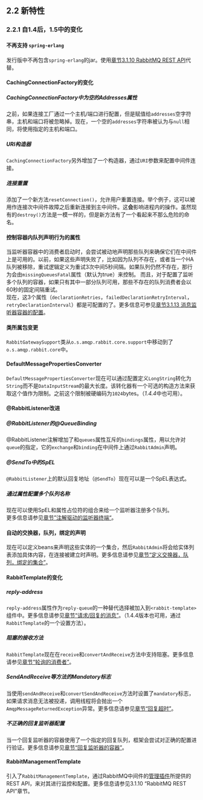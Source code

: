 ## 2.2 新特性

### 2.2.1 自1.4后，1.5中的变化

#### 不再支持 `spring-erlang`
发行版中不再包含`spring-erlang`的jar。使用[章节3.1.10 RabbitMQ REST API]()代替。

#### CachingConnectionFactory的变化

##### CachingConnectionFactory中为空的Addresses属性
之前，如果连接工厂通过一个主机/端口进行配置，但是赋值给`addresses`空字符串，主机和端口将被忽略掉。现在，一个空的`addresses`字符串被认为与`null`相同，将使用指定的主机和端口。

##### URI构造器
`CachingConnectionFactory`另外增加了一个构造器，通过`URI`参数来配置中间件连接。

##### 连接重置
添加了一个新方法`resetConnection()`，允许用户重置连接。举个例子，这可以被用作连接次中间件故障之后重新连接到主中间件。这**会**影响进程内的操作。虽然现有的`destroy()`方法是一模一样的，但是新方法有了一个看起来不那么危险的命名。

#### 控制容器内队列声明行为的属性
当监听器容器中的消费者启动时，会尝试被动地声明那些队列来确保它们在中间件上是可用的。以前，如果这些声明失败了，比如因为队列不存在，或者当一个HA队列被移除，重试逻辑定义为重试3次中间5秒间隔。如果队列仍然不存在，那行为会由`missingQueuesFatal`属性（默认为true）来控制。
而且，对于配置了监听多个队列的容器，如果只有其中一部分队列可用，那些不存在的队列消费者会以60秒的固定间隔重试。  
现在，这3个属性（`declarationRetries`，`failedDeclarationRetryInterval`，`retryDeclarationInterval`）都是可配置的了。更多信息可参见[章节3.1.13 消息监听器容器的配置]()。

#### 类所属包变更
`RabbitGatewaySupport`类从`o.s.amqp.rabbit.core.support`中移动到了`o.s.amqp.rabbit.core`中。

#### DefaultMessagePropertiesConverter
`DefaultMessagePropertiesConverter`现在可以通过配置定义`LongString`转化为`String`而不是`DataInputStream`的最大长度。该转化器有一个可选的构造方法来获取这个值作为限制。之前这个限制被硬编码为`1024`bytes。（*1.4.4*中也可用）。

#### @RabbitListener改进

##### @RabbitListener的@QueueBinding
@RabbitListener注解增加了和`queues`属性互斥的`bindings`属性，用以允许对`queue`的指定，它的`exchange`和`binding`在中间件上通过`RabbitAdmin`声明。

##### @SendTo中的SpEL
`@RabbitListener`上的默认回复地址（`@SendTo`）现在可以是一个SpEL表达式。

##### 通过属性配置多个队列名称
现在可以使用SpEL和属性占位符的组合来给一个监听器注册多个队列。  
更多信息请参见[章节”注解驱动的监听器终端“]()。

#### 自动的交换器，队列，绑定的声明
现在可以定义beans来声明这些实体的一个集合，然后`RabbitAdmin`将会给实体列表添加具体内容，在连接被建立时声明。更多信息请参见[章节“定义交换器，队列，绑定的集合”]()。

#### RabbitTemplate的变化

##### reply-address
`reply-address`属性作为`reply-queue`的一种替代选择被加入到`<rabbit-template>`组件中。更多信息请参见[章节“请求/回复的消息”]()。（1.4.4版本也可用，通过`RabbitTemplate`的一个设置方法）。

##### 阻塞的接收方法
`RabbitTemplate`现在在`receive`和`convertAndReceive`方法中支持阻塞。更多信息请参见[章节“轮询的消费者”]()。

##### SendAndReceive等方法的Mandatory标志
当使用`sendAndReceive`和`convertSendAndReceive`方法时设置了`mandatory`标志，如果请求消息无法被投递，调用线程将会抛出一个`AmqpMessageReturnedException`异常。更多信息请参见[章节“回复超时”]()。

##### 不正确的回复监听器配置
当一个回复监听器的容器使用了一个指定的回复队列，框架会尝试对正确的配置进行验证。更多信息请参见[章节“回复监听器的容器”]()。

#### RabbitManagementTemplate
引入了`RabbitManagementTemplate`，通过RabbitMQ中间件的[管理插件](https://www.rabbitmq.com/management.html)所提供的REST API，来对其进行监控和配置。更多信息请参见3.1.10 “RabbitMQ REST API”章节。



